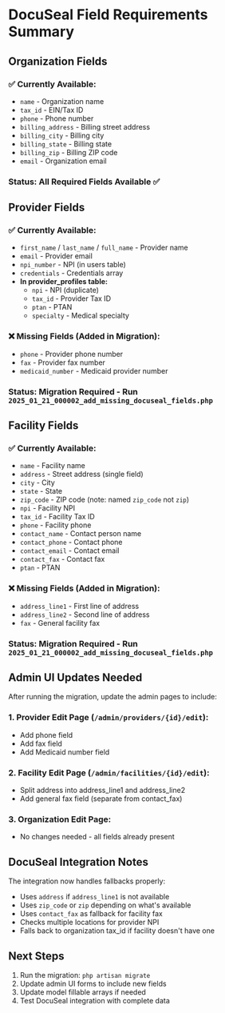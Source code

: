# DocuSeal Field Requirements Summary

## Organization Fields

### ✅ Currently Available:
- `name` - Organization name
- `tax_id` - EIN/Tax ID
- `phone` - Phone number
- `billing_address` - Billing street address
- `billing_city` - Billing city
- `billing_state` - Billing state
- `billing_zip` - Billing ZIP code
- `email` - Organization email

### Status: **All Required Fields Available** ✅

## Provider Fields

### ✅ Currently Available:
- `first_name` / `last_name` / `full_name` - Provider name
- `email` - Provider email
- `npi_number` - NPI (in users table)
- `credentials` - Credentials array
- **In provider_profiles table:**
  - `npi` - NPI (duplicate)
  - `tax_id` - Provider Tax ID
  - `ptan` - PTAN
  - `specialty` - Medical specialty

### ❌ Missing Fields (Added in Migration):
- `phone` - Provider phone number
- `fax` - Provider fax number
- `medicaid_number` - Medicaid provider number

### Status: **Migration Required** - Run `2025_01_21_000002_add_missing_docuseal_fields.php`

## Facility Fields

### ✅ Currently Available:
- `name` - Facility name
- `address` - Street address (single field)
- `city` - City
- `state` - State
- `zip_code` - ZIP code (note: named `zip_code` not `zip`)
- `npi` - Facility NPI
- `tax_id` - Facility Tax ID
- `phone` - Facility phone
- `contact_name` - Contact person name
- `contact_phone` - Contact phone
- `contact_email` - Contact email
- `contact_fax` - Contact fax
- `ptan` - PTAN

### ❌ Missing Fields (Added in Migration):
- `address_line1` - First line of address
- `address_line2` - Second line of address
- `fax` - General facility fax

### Status: **Migration Required** - Run `2025_01_21_000002_add_missing_docuseal_fields.php`

## Admin UI Updates Needed

After running the migration, update the admin pages to include:

### 1. Provider Edit Page (`/admin/providers/{id}/edit`):
- Add phone field
- Add fax field
- Add Medicaid number field

### 2. Facility Edit Page (`/admin/facilities/{id}/edit`):
- Split address into address_line1 and address_line2
- Add general fax field (separate from contact_fax)

### 3. Organization Edit Page:
- No changes needed - all fields already present

## DocuSeal Integration Notes

The integration now handles fallbacks properly:
- Uses `address` if `address_line1` is not available
- Uses `zip_code` or `zip` depending on what's available
- Uses `contact_fax` as fallback for facility fax
- Checks multiple locations for provider NPI
- Falls back to organization tax_id if facility doesn't have one

## Next Steps

1. Run the migration: `php artisan migrate`
2. Update admin UI forms to include new fields
3. Update model fillable arrays if needed
4. Test DocuSeal integration with complete data